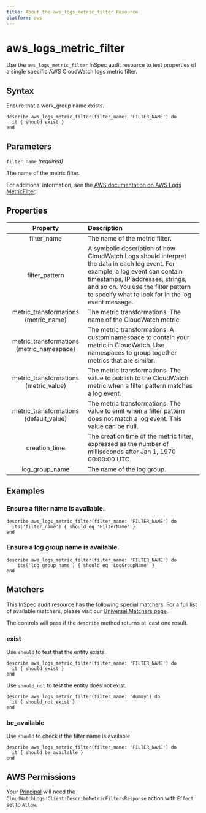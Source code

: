 ```yaml
---
title: About the aws_logs_metric_filter Resource
platform: aws
---
```


# aws\_logs\_metric\_filter

Use the `aws_logs_metric_filter` InSpec audit resource to test properties of a single specific AWS CloudWatch logs metric filter.

## Syntax

Ensure that a work_group name exists.

    describe aws_logs_metric_filter(filter_name: 'FILTER_NAME') do
      it { should exist }
    end

## Parameters

`filter_name` _(required)_

The name of the metric filter.

For additional information, see the [AWS documentation on AWS Logs MetricFilter](https://docs.aws.amazon.com/AWSCloudFormation/latest/UserGuide/aws-resource-logs-metricfilter.html).

## Properties

| Property | Description |
| :---: | :--- |
| filter_name | The name of the metric filter. |
| filter_pattern | A symbolic description of how CloudWatch Logs should interpret the data in each log event. For example, a log event can contain timestamps, IP addresses, strings, and so on. You use the filter pattern to specify what to look for in the log event message. |
| metric_transformations (metric_name) | The metric transformations. The name of the CloudWatch metric. |
| metric_transformations (metric_namespace) | The metric transformations. A custom namespace to contain your metric in CloudWatch. Use namespaces to group together metrics that are similar. |
| metric_transformations (metric_value) | The metric transformations. The value to publish to the CloudWatch metric when a filter pattern matches a log event. |
| metric_transformations (default_value) | The metric transformations. The value to emit when a filter pattern does not match a log event. This value can be null. |
| creation_time | The creation time of the metric filter, expressed as the number of milliseconds after Jan 1, 1970 00:00:00 UTC. |
| log_group_name | The name of the log group. |

## Examples

### Ensure a filter name is available.

    describe aws_logs_metric_filter(filter_name: 'FILTER_NAME') do
      its('filter_name') { should eq 'FilterName' }
    end

### Ensure a log group name is available.

    describe aws_logs_metric_filter(filter_name: 'FILTER_NAME') do
        its('log_group_name') { should eq 'LogGroupName' }
    end

## Matchers

This InSpec audit resource has the following special matchers. For a full list of available matchers, please visit our [Universal Matchers page](https://www.inspec.io/docs/reference/matchers/).

The controls will pass if the `describe` method returns at least one result.

### exist

Use `should` to test that the entity exists.

    describe aws_logs_metric_filter(filter_name: 'FILTER_NAME') do
      it { should exist }
    end

Use `should_not` to test the entity does not exist.

    describe aws_logs_metric_filter(filter_name: 'dummy') do
      it { should_not exist }
    end

### be_available

Use `should` to check if the filter name is available.

    describe aws_logs_metric_filter(filter_name: 'FILTER_NAME') do
      it { should be_available }
    end

## AWS Permissions

Your [Principal](https://docs.aws.amazon.com/IAM/latest/UserGuide/intro-structure.html#intro-structure-principal) will need the `CloudWatchLogs:Client:DescribeMetricFiltersResponse` action with `Effect` set to `Allow`.